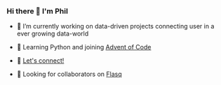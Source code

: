 ### Hi there 👋 I'm Phil


-  🔭  I’m currently working on data-driven projects connecting user in a ever growing data-world 
-  🌱  Learning Python and joining [Advent of Code](https://adventofcode.com/)
-  🤝  [Let's connect!](https://link.philwornath.com)


-  👀  Looking for collaborators on [Flasq](https://flasq.eu)
